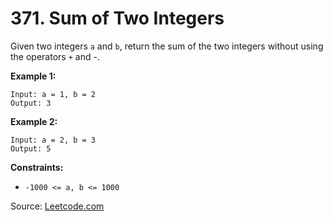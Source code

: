 # 371. Sum of Two Integers

Given two integers `a` and `b`, return the sum of the two integers without using the operators `+` and -.

**Example 1:**
```
Input: a = 1, b = 2
Output: 3
```

**Example 2:**
```
Input: a = 2, b = 3
Output: 5
```

**Constraints:**

- `-1000 <= a, b <= 1000`

Source: [Leetcode.com](https://leetcode.com/problems/sum-of-two-integers/)

 
